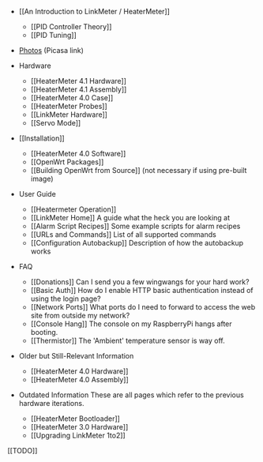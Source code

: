 * [[An Introduction to LinkMeter / HeaterMeter]]
    * [[PID Controller Theory]]
    * [[PID Tuning]]
* [Photos](https://picasaweb.google.com/capnbry/HeaterMeter) (Picasa link)
* Hardware
    * [[HeaterMeter 4.1 Hardware]]
    * [[HeaterMeter 4.1 Assembly]]
    * [[HeaterMeter 4.0 Case]]
    * [[HeaterMeter Probes]]
    * [[LinkMeter Hardware]] 
    * [[Servo Mode]]
* [[Installation]]
    * [[HeaterMeter 4.0 Software]]
    * [[OpenWrt Packages]]
    * [[Building OpenWrt from Source]] (not necessary if using pre-built image)
* User Guide
    * [[Heatermeter Operation]]
    * [[LinkMeter Home]] A guide what the heck you are looking at
    * [[Alarm Script Recipes]] Some example scripts for alarm recipes
    * [[URLs and Commands]] List of all supported commands
    * [[Configuration Autobackup]] Description of how the autobackup works
* FAQ
    * [[Donations]] Can I send you a few wingwangs for your hard work?
    * [[Basic Auth]] How do I enable HTTP basic authentication instead of using the login page?
    * [[Network Ports]] What ports do I need to forward to access the web site from outside my network?
    * [[Console Hang]] The console on my RaspberryPi hangs after booting.
    * [[Thermistor]] The 'Ambient' temperature sensor is way off.

* Older but Still-Relevant Information
    * [[HeaterMeter 4.0 Hardware]]
    * [[HeaterMeter 4.0 Assembly]]

* Outdated Information
These are all pages which refer to the previous hardware iterations.
    * [[HeaterMeter Bootloader]]
    * [[HeaterMeter 3.0 Hardware]]
    * [[Upgrading LinkMeter 1to2]]

[[TODO]]